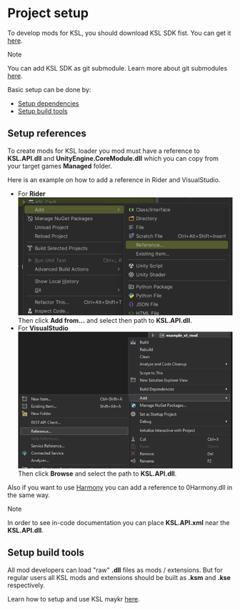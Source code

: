 # Project setup

To develop mods for KSL, you should download KSL SDK fist. You can get it [here](https://github.com/trbflxr/ksl_sdk).

> [!NOTE]  
> You can add KSL SDK as git submodule. Learn more about git submodules [here](https://git-scm.com/book/en/v2/Git-Tools-Submodules).

Basic setup can be done by:

* [Setup dependencies](#setup-references)
* [Setup build tools](#setup-build-tools)

## Setup references

To create mods for KSL loader you mod must have a reference to **KSL.API.dll** and **UnityEngine.CoreModule.dll** which you can copy from your target games **Managed** folder.

Here is an example on how to add a reference in Rider and VisualStudio.

* For **Rider**<br/> ![project_rider_ref](../../images/project_rider_ref.png)<br/>
  Then click **Add from...** and select then path to **KSL.API.dll**.
* For **VisualStudio**<br/> ![project_vs_ref](../../images/project_vs_ref.png)<br/>
  Then click **Browse** and select the path to **KSL.API.dll**.

Also if you want to use [Harmony](https://github.com/pardeike/Harmony) you can add a reference to 0Harmony.dll in the same way.

> [!NOTE]  
> In order to see in-code documentation you can place **KSL.API.xml** near the **KSL.API.dll**.

## Setup build tools

All mod developers can load "raw" **.dll** files as mods / extensions. But for regular users all KSL mods and extensions should be built as **.ksm** and **.kse** respectively.

Learn how to setup and use KSL maykr [here](maykr.md).
